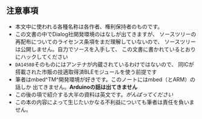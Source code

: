 
## 注意事項
* 本文中に使われる各種名称は各作者、権利保持者のものです。
* この文書の中でDialog社開発環境のはなしが出てきますが、
ソースツリーの再配布についてのライセンス条項をまだ理解していないので、
ソースツリーは公開しません。自力でソースを入手して、
この文書に書かれているとおりにハックしてください
* `DA14580`そのものにはアンテナが内蔵されているわけではないので、
同ICが搭載された市販の技適取得済BLEモジュールを使う前提です
* 筆者はmbed^TM^開発環境が好きです。このノートにはmbed（とARM）の話しか
出てきません。**Arduinoの話は出てきません**
* この後の項で紹介する大半の資料は英文です。_がんばってください_
* この本の内容によって生じたいかなる不利益についても筆者は責任を負いません。

